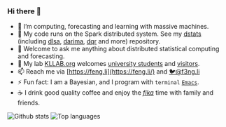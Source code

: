 ### Hi there 👋

- 🔭 I’m computing, forecasting and learning with massive machines.
- 👯 My code runs on the Spark distributed system. See my [dstats](https://github.com/feng-li/dstats) (including [dlsa](https://github.com/feng-li/dlsa), [darima](https://github.com/xqnwang/darima), [dqr](https://github.com/feng-li/dqr) and more) repository.
- 💬 Welcome to ask me anything about distributed statistical computing and forecasting.
- 🔬 My lab [KLLAB.org](https://kllab.org/) welcomes [university students](https://kllab.org/join-us/) and [visitors](https://kllab.org/collaborators/).
- 📫 Reach me via [https://feng.li](https://feng.li/) and [🐦@f3ng.li](https://twitter.com/f3ngli) 
- ⚡ Fun fact: I am a Bayesian, and I program with `terminal` [`Emacs`](https://github.com/feng-li/.emacs.d).
- ☕ I drink good quality coffee and enjoy the [_fika_](https://www.bbc.com/reel/video/p0bmzygz/the-swedish-tradition-that-can-make-you-happier-at-work) time with family and friends.

![Github stats](https://github-readme-stats.vercel.app/api?username=feng-li)
![Top languages](https://github-readme-stats.vercel.app/api/top-langs/?username=feng-li&hide=html,jupyter%20notebook,JavaScript,PostScript,SCSS,Less,Roff,YASnippet,CSS&layout=compact&langs_count=10)
